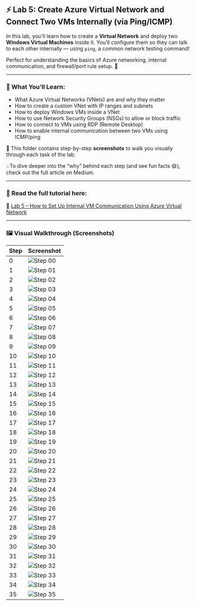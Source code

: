 ## ⚡ Lab 5: Create Azure Virtual Network and Connect Two VMs Internally (via Ping/ICMP)

In this lab, you'll learn how to create a **Virtual Network** and deploy two **Windows Virtual Machines** inside it. You'll configure them so they can talk to each other internally — using `ping`, a common network testing command!

Perfect for understanding the basics of Azure networking, internal communication, and firewall/port rule setup. 🔐

---

### 🧠 What You’ll Learn:

- What Azure Virtual Networks (VNets) are and why they matter
- How to create a custom VNet with IP ranges and subnets
- How to deploy Windows VMs inside a VNet
- How to use Network Security Groups (NSGs) to allow or block traffic
- How to connect to VMs using RDP (Remote Desktop)
- How to enable internal communication between two VMs using ICMP/ping

📁 This folder contains step-by-step **screenshots** to walk you visually through each task of the lab.

💡To dive deeper into the “why” behind each step (and see fun facts 😄), check out the full article on Medium.

---

### 📖 Read the full tutorial here:

🧾 [Lab 5 – How to Set Up Internal VM Communication Using Azure Virtual Network](https://medium.com/@sirohi-v/lab-5-built-azure-vnet-with-windows-vms-and-configured-internal-ping-connectivity-60ac777bd723)

---

### 🖼️ Visual Walkthrough (Screenshots)

| Step | Screenshot |
|------|------------|
| 0 | ![Step 00](./images/0.png) |
| 1 | ![Step 01](./images/1.png) |
| 2 | ![Step 02](./images/2.png) |
| 3 | ![Step 03](./images/3.png) |
| 4 | ![Step 04](./images/4.png) |
| 5 | ![Step 05](./images/5.png) |
| 6 | ![Step 06](./images/6.png) |
| 7 | ![Step 07](./images/7.png) |
| 8 | ![Step 08](./images/8.png) |
| 9 | ![Step 09](./images/9.png) |
| 10 | ![Step 10](./images/10.png) |
| 11 | ![Step 11](./images/11.png) |
| 12 | ![Step 12](./images/12.png) |
| 13 | ![Step 13](./images/13.png) |
| 14 | ![Step 14](./images/14.png) |
| 15 | ![Step 15](./images/15.png) |
| 16 | ![Step 16](./images/16.png) |
| 17 | ![Step 17](./images/17.png) |
| 18 | ![Step 18](./images/18.png) |
| 19 | ![Step 19](./images/19.png) |
| 20 | ![Step 20](./images/20.png) |
| 21 | ![Step 21](./images/21.png) |
| 22 | ![Step 22](./images/22.png) |
| 23 | ![Step 23](./images/23.png) |
| 24 | ![Step 24](./images/24.png) |
| 25 | ![Step 25](./images/25.png) |
| 26 | ![Step 26](./images/26.png) |
| 27 | ![Step 27](./images/27.png) |
| 28 | ![Step 28](./images/28.png) |
| 29 | ![Step 29](./images/29.png) |
| 30 | ![Step 30](./images/30.png) |
| 31 | ![Step 31](./images/31.png) |
| 32 | ![Step 32](./images/32.png) |
| 33 | ![Step 33](./images/33.png) |
| 34 | ![Step 34](./images/34.png) |
| 35 | ![Step 35](./images/35.png) |
